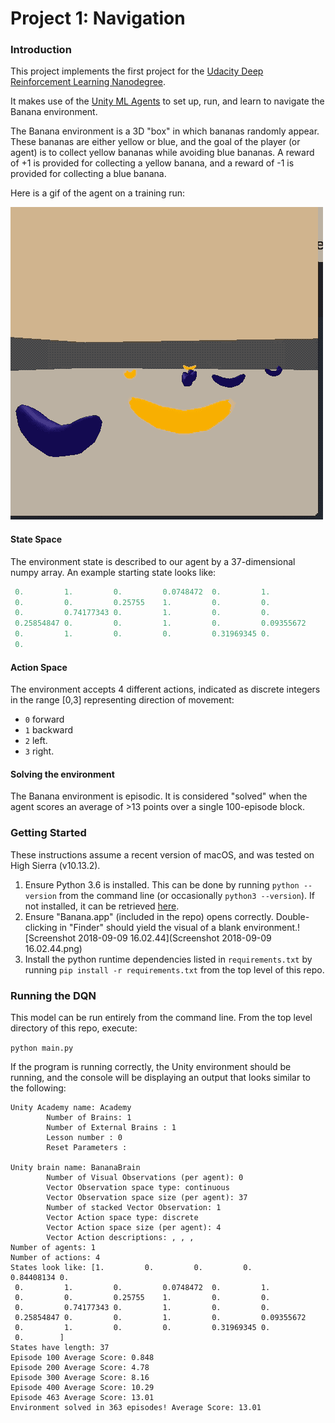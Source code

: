 # Project 1: Navigation

### Introduction

This project implements the first project for the [Udacity Deep Reinforcement Learning Nanodegree](https://www.udacity.com/course/deep-reinforcement-learning-nanodegree--nd893). 

It makes use of the [Unity ML Agents](https://github.com/Unity-Technologies/ml-agents) to set up, run, and learn to navigate the Banana environment.

The Banana environment is a 3D "box" in which bananas randomly appear.  These bananas are either yellow or blue, and the goal of the player (or agent) is to collect yellow bananas while avoiding blue bananas. A reward of +1 is provided for collecting a yellow banana, and a reward of -1 is provided for collecting a blue banana.

Here is a gif of the agent on a training run:

![banana_train](banana_train.gif)



#### State Space

The environment state is described to our agent by a 37-dimensional numpy array.  An example starting state looks like:

```python
 0.         1.         0.         0.0748472  0.         1.
 0.         0.         0.25755    1.         0.         0.
 0.         0.74177343 0.         1.         0.         0.
 0.25854847 0.         0.         1.         0.         0.09355672
 0.         1.         0.         0.         0.31969345 0.
 0.
```

#### Action Space

The environment accepts 4 different actions, indicated as discrete integers in the range [0,3] representing direction of movement:

- `0` forward
- `1` backward
- `2` left.
- `3` right.

#### Solving the environment

The Banana environment is episodic. It is considered "solved" when the agent scores an average of >13 points over a single 100-episode block.

### Getting Started

These instructions assume a recent version of macOS, and was tested on High Sierra (v10.13.2).

1. Ensure Python 3.6 is installed. This can be done by running `python --version` from the command line (or occasionally `python3 --version`). If not installed, it can be retrieved [here](https://www.python.org/downloads/mac-osx/).
2. Ensure "Banana.app" (included in the repo) opens correctly.  Double-clicking in "Finder" should yield the visual of a blank environment.![Screenshot 2018-09-09 16.02.44](Screenshot 2018-09-09 16.02.44.png)
3. Install the python runtime dependencies listed in `requirements.txt` by running `pip install -r requirements.txt` from the top level of this repo.

### Running the DQN

This model can be run entirely from the command line. From the top level directory of this repo, execute:

 `python main.py`

If the program is running correctly, the Unity environment should be running, and the console will be displaying an output that looks similar to the following:

```Unity Academy name: Academy
Unity Academy name: Academy
        Number of Brains: 1
        Number of External Brains : 1
        Lesson number : 0
        Reset Parameters :

Unity brain name: BananaBrain
        Number of Visual Observations (per agent): 0
        Vector Observation space type: continuous
        Vector Observation space size (per agent): 37
        Number of stacked Vector Observation: 1
        Vector Action space type: discrete
        Vector Action space size (per agent): 4
        Vector Action descriptions: , , ,
Number of agents: 1
Number of actions: 4
States look like: [1.         0.         0.         0.         0.84408134 0.
 0.         1.         0.         0.0748472  0.         1.
 0.         0.         0.25755    1.         0.         0.
 0.         0.74177343 0.         1.         0.         0.
 0.25854847 0.         0.         1.         0.         0.09355672
 0.         1.         0.         0.         0.31969345 0.
 0.        ]
States have length: 37
Episode 100	Average Score: 0.848
Episode 200	Average Score: 4.78
Episode 300	Average Score: 8.16
Episode 400	Average Score: 10.29
Episode 463	Average Score: 13.01
Environment solved in 363 episodes!	Average Score: 13.01
```

